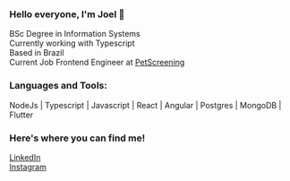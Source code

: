 ### Hello everyone, I'm Joel 👋

BSc Degree in Information Systems \
Currently working with Typescript\
Based in Brazil\
Current Job Frontend Engineer at [PetScreening](https://www.petscreening.com/)

### Languages and Tools:
NodeJs | Typescript | Javascript | React | Angular | Postgres | MongoDB | Flutter 


### Here's where you can find me!
[LinkedIn](https://www.linkedin.com/in/joelsantosjunior/)\
[Instagram](https://www.instagram.com/joels.junior/)
